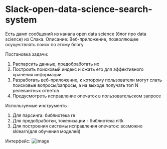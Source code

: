 # Slack-open-data-science-search-system
Есть дамп сообщений из канала open data science (блог про data science) из Слака.
Описание: Веб-приложение, позволяющее осуществлять поиск по этому блогу

Постановка задачи:
1. Распарсить данные, предобработать их
2. Построить поисковый индекс и сжать его для эффективного хранения информации
3. Разработать веб-приложение, к которому пользователи могут слать поисковые вопросы/запросы, а на выходе получать топ N релевантных ответов
4. Предусмотреть исправление опечаток в пользовательском запросе

Используемые инструменты:
1. Для парсинга: библиотека re
2. Для предобработки, токенизации - библиотека nltk
3. Для построения системы исправления опечаток: возможно sklearn(для обучения моделей)

Интерфейс:
![image](https://user-images.githubusercontent.com/74496817/228052382-f99e3c1e-601c-480c-a888-cd6e71f91712.png)
